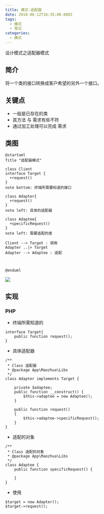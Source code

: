 ```yaml
---
title: 模式-适配器
date: 2018-06-12T16:35:00.000Z
tags:
  - 模式
  - 笔记
categories:
  - 模式
---
```


设计模式之适配器模式

<!-- MORE -->

## 简介
将一个类的接口转换成客户希望的另外一个接口。

## 关键点
- 一般是已存在的类
- 其方法 与 需求有些不符
- 通过加工处理可以完成 需求

## 类图
```plantuml
@startuml
Title "适配器模式"

class Client
interface Target {
  +request()
}
note bottom: 终端所需要知道的接口

class Adapter{
  +request()
}
note left: 具体的适配器

class Adaptee{
  +specificRequest()
}
note left: 需要适配的类

Client --> Target : 调用
Adapter ..|> Target
Adapter --> Adaptee : 适配



@enduml
```
![](http://www.plantuml.com/plantuml/png/SoWkIImgAStDuGh9BCb9LL1wsT3qihNtwSmLprOiVBgdNucBApadiRXOmJadCpMlX2iphoIrA2qnELKX9B4eFRL4ePfBGK6xABMmDBMuH4EJgvOhBxyaLI4flwGaFzTAuVdkZkUhrp_hR7Wvf-75iiRdyvU-R9pyV5RBixwbJ_iNmynsJ4ai01gBtQYSrBGIAuMdhTkVx0NfXBiFLNCgM7DnGMfoPbfcSX1sGo2EW9W0DEhvnjrSN11_wUhQGVrZfV1YG_FpAIkue8xIqwk1Ii54W6gXTW8LGmpZSaZDIm468W00)

## 实现
### PHP

- 终端所需知道的
```PHP7
interface Target{
    public function request();
}
```

- 具体适配器
```PHP7
/**
 * Class 适配器
 * @package App\Maozhua\Libs
 */
class Adapter implements Target {

    private $adaptee;
    public function __construct() {
        $this->adaptee = new Adaptee();
    }

    public function request()
    {
        $this->adaptee->specificRequest();
    }
}
```

- 适配的对象
```PHP7
/**
 * Class 适配的对象
 * @package App\Maozhua\Libs
 */
class Adaptee {
    public function specificRequest() {

    }
}
```

- 使用
```PHP7
$target = new Adapter();
$target->request();
```
